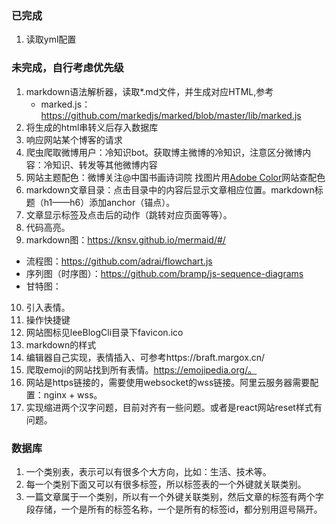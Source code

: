 ### 已完成
1. 读取yml配置

### 未完成，自行考虑优先级
1. markdown语法解析器，读取*.md文件，并生成对应HTML,参考
   * marked.js：https://github.com/markedjs/marked/blob/master/lib/marked.js
2. 将生成的html串转义后存入数据库
3. 响应网站某个博客的请求
4. 爬虫爬取微博用户：冷知识bot。获取博主微博的冷知识，注意区分微博内容：冷知识、转发等其他微博内容
5. 网站主题配色：微博关注@中国书画诗词院 找图片用[Adobe Color](https://color.adobe.com/zh/explore)网站查配色
6. markdown文章目录：点击目录中的内容后显示文章相应位置。markdown标题（h1——h6）添加anchor（锚点）。
7. 文章显示标签及点击后的动作（跳转对应页面等等）。
8. 代码高亮。
9. markdown图：https://knsv.github.io/mermaid/#/
  * 流程图：https://github.com/adrai/flowchart.js
  * 序列图（时序图）：https://github.com/bramp/js-sequence-diagrams
  * 甘特图：
10. 引入表情。
11. 操作快捷键
12. 网站图标见leeBlogCli目录下favicon.ico
13. markdown的样式
14. 编辑器自己实现，表情插入、可参考https://braft.margox.cn/
15. 爬取emoji的网站找到所有表情。https://emojipedia.org/。
16. 网站是https链接的，需要使用websocket的wss链接。阿里云服务器需要配置：nginx + wss。
17. 实现缩进两个汉字问题，目前对齐有一些问题。或者是react网站reset样式有问题。

### 数据库
1. 一个类别表，表示可以有很多个大方向，比如：生活、技术等。
2. 每一个类别下面又可以有很多标签，所以标签表的一个外键就关联类别。
3. 一篇文章属于一个类别，所以有一个外键关联类别，然后文章的标签有两个字段存储，一个是所有的标签名称，一个是所有的标签id，都分别用逗号隔开。

